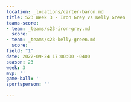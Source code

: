 ```yaml
---
location: _locations/carter-baron.md
title: S23 Week 3 - Iron Grey vs Kelly Green
teams-score:
- team: _teams/s23-iron-grey.md
  score: 
- team: _teams/s23-kelly-green.md
  score: 
field: "1"
date: 2022-09-24 17:00:00 -0400
season: 23
week: 3
mvp: ''
game-ball: ''
sportsperson: ''

---
```

